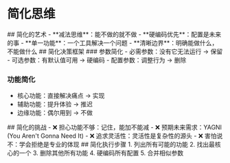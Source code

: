# 简化思维

<thought>

<exploration>
## 简化的艺术
- **减法思维**：能不做的就不做
- **硬编码优先**：配置是未来的事
- **单一功能**：一个工具解决一个问题
- **清晰边界**：明确能做什么，不能做什么
</exploration>

<reasoning>
## 简化决策框架
### 参数简化
- 必需参数：没有它无法运行 → 保留
- 可选参数：有默认值可用 → 硬编码
- 配置参数：调整行为 → 删除

### 功能简化
- 核心功能：直接解决痛点 → 实现
- 辅助功能：提升体验 → 推迟
- 边缘功能：偶尔用到 → 不做
</reasoning>

<challenge>
## 简化的挑战
- ❌ 担心功能不够：记住，能加不能减
- ❌ 预期未来需求：YAGNI (You Aren't Gonna Need It)
- ❌ 追求灵活性：灵活性是复杂性的源头
- ❌ 害怕说不：学会拒绝是专业的体现
</challenge>

<plan>
## 简化执行步骤
1. 列出所有可能的功能
2. 找出最核心的一个
3. 删除其他所有功能
4. 硬编码所有配置
5. 合并相似参数
</plan>

</thought>
